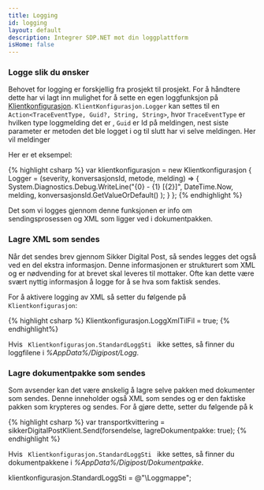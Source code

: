 ```yaml
---
title: Logging
id: logging
layout: default
description: Integrer SDP.NET mot din loggplattform
isHome: false
---
```


<h3 id="customlogger">Logge slik du ønsker</h3>

Behovet for logging er forskjellig fra prosjekt til prosjekt. For å håndtere dette har vi lagt inn mulighet for å sette en egen loggfunksjon på [Klientkonfigurasjon]({{site.coreUrl}}/#Klientkonfigurasjon). `KlientKonfigurasjon.Logger` kan settes til en `Action<TraceEventType, Guid?, String, String>`, hvor `TraceEventType` er hvilken type loggmelding det er , `Guid` er Id på meldingen, nest siste parameter er metoden det ble logget i og til slutt har vi selve meldingen. Her vil meldinger 

Her er et eksempel:

{% highlight csharp %}
var klientkonfigurasjon = new Klientkonfigurasjon
{
    Logger = (severity, konversasjonsId, metode, melding) =>
    {
        System.Diagnostics.Debug.WriteLine("{0} - {1} [{2}]", 
        	DateTime.Now, 
        	melding, 
        	konversasjonsId.GetValueOrDefault()
        );
    }
};
{% endhighlight %}

Det som vi logges gjennom denne funksjonen er info om sendingsprosessen og XML som ligger ved i dokumentpakken. 

<h3 id="lagrexmltilfil"> Lagre XML som sendes</h3>

Når det sendes brev gjennom Sikker Digital Post, så sendes legges det også ved en del ekstra informasjon. Denne informasjonen er strukturert som XML og er nødvending for at brevet skal leveres til mottaker. Ofte kan dette være svært nyttig informasjon å logge for å se hva som faktisk sendes. 

For å aktivere logging av XML så setter du følgende på <code>Klientkonfigurasjon</code>:

{% highlight csharp %}
Klientkonfigurasjon.LoggXmlTilFil = true;
{% endhighlight%}

Hvis <code> Klientkonfigurasjon.StandardLoggSti </code> ikke settes, så finner du loggfilene i _%AppData%/Digipost/Logg_.


<h3 id="dokumentpakkelogger">Lagre dokumentpakke som sendes</h3>

Som avsender kan det være ønskelig å lagre selve pakken med dokumenter som sendes. Denne inneholder også XML som sendes og er den faktiske pakken som krypteres og sendes. For å gjøre dette, setter du følgende på k

{% highlight csharp %}
var transportkvittering = sikkerDigitalPostKlient.Send(forsendelse, lagreDokumentpakke: true);
{% endhighlight %}

Hvis <code> Klientkonfigurasjon.StandardLoggSti </code> ikke settes, så finner du dokumentpakkene i _%AppData%/Digipost/Dokumentpakke_.


klientkonfigurasjon.StandardLoggSti = @"\Loggmappe";